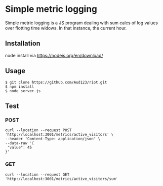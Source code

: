 # Simple metric logging
Simple metric logging is a JS program dealing with sum calcs of log values over flotting time widows. In that instance, the current hour.

## Installation
node install via https://nodejs.org/en/download/

## Usage
```
$ git clone https://github.com/Aud123/riot.git
$ npm install
$ node server.js
```

## Test
### POST

```
curl --location --request POST 'http://localhost:3001/metrics/active_visitors' \
--header 'Content-Type: application/json' \
--data-raw '{ 
 "value": 45
}'
```
### GET
```
curl --location --request GET 'http://localhost:3001/metrics/active_visitors/sum'
```
